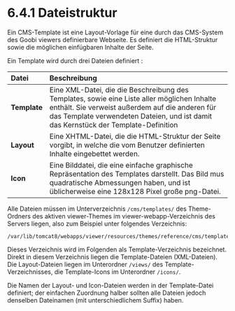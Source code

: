 # 6.4.1 Dateistruktur

Ein CMS-Template ist eine Layout-Vorlage für eine durch das CMS-System des Goobi viewers definierbare Webseite. Es definiert die HTML-Struktur sowie die möglichen einfügbaren Inhalte der Seite.

Ein Template wird durch drei Dateien definiert :

| **Datei** | Beschreibung |
| :--- | :--- |
| **Template** | Eine XML-Datei, die die Beschreibung des Templates, sowie eine Liste aller möglichen Inhalte enthält. Sie verweist außerdem auf die anderen für das Template verwendeten Dateien, und ist damit das Kernstück der Template-Definition |
| **Layout** | Eine XHTML-Datei, die die HTML-Struktur der Seite vorgibt, in welche die vom Benutzer definierten Inhalte eingebettet werden. |
| **Icon** | Eine Bilddatei, die eine einfache graphische Repräsentation des Templates darstellt. Das Bild mus quadratische Abmessungen haben, und ist üblicherweise eine 128x128 Pixel große png-Datei. |

Alle Dateien müssen im Unterverzeichnis `/cms/templates/` des Theme-Ordners des aktiven viewer-Themes im viewer-webapp-Verzeichnis des Servers liegen, also zum Beispiel unter folgendes Verzeichnis:

```text
/var/lib/tomcat8/webapps/viewer/resources/themes/reference/cms/templates
```

Dieses Verzeichnis wird im Folgenden als Template-Verzeichnis bezeichnet. Direkt in diesem Verzeichnis liegen die Template-Dateien \(XML-Dateien\). Die Layout-Dateien liegen im Unterordner `/views/` des Template-Verzeichnisses, die Template-Icons im Unterordner `/icons/`.

Die Namen der Layout- und Icon-Dateien werden in der Template-Datei definiert; der einfachen Zuordnung halber sollten alle Dateien jedoch denselben Dateinamen \(mit unterschiedlichem Suffix\) haben.


